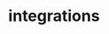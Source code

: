 ---
layout: posts_by_category
categories: integrations
title: integrations
permalink: /category/integrations
---